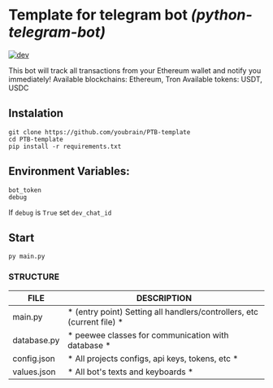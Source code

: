 # Template for telegram bot *(python-telegram-bot)*

[![dev](https://img.shields.io/badge/Developer-Alexander%20Macheck-yellow)](https://t.me/youbrain)


This bot will track all transactions from your Ethereum wallet and notify you immediately!
Available blockchains: Ethereum, Tron
Available tokens: USDT, USDC


## Instalation
    git clone https://github.com/youbrain/PTB-template
    cd PTB-template
    pip install -r requirements.txt


## Environment Variables:

    bot_token
    debug

If `debug` is `True` set `dev_chat_id`

## Start

`py main.py` 


### STRUCTURE
|**FILE**                   | DESCRIPTION                                                                           |
|---------------------------|---------------------------------------------------------------------------------------|
|main.py                    |* (entry point) Setting all handlers/controllers, etc (current file)                  *|
|database.py                |* peewee classes for communication with database                                      *|
|config.json                |* All projects configs, api keys, tokens, etc                                         *|
|values.json                |* All bot's texts and keyboards                                                       *|

